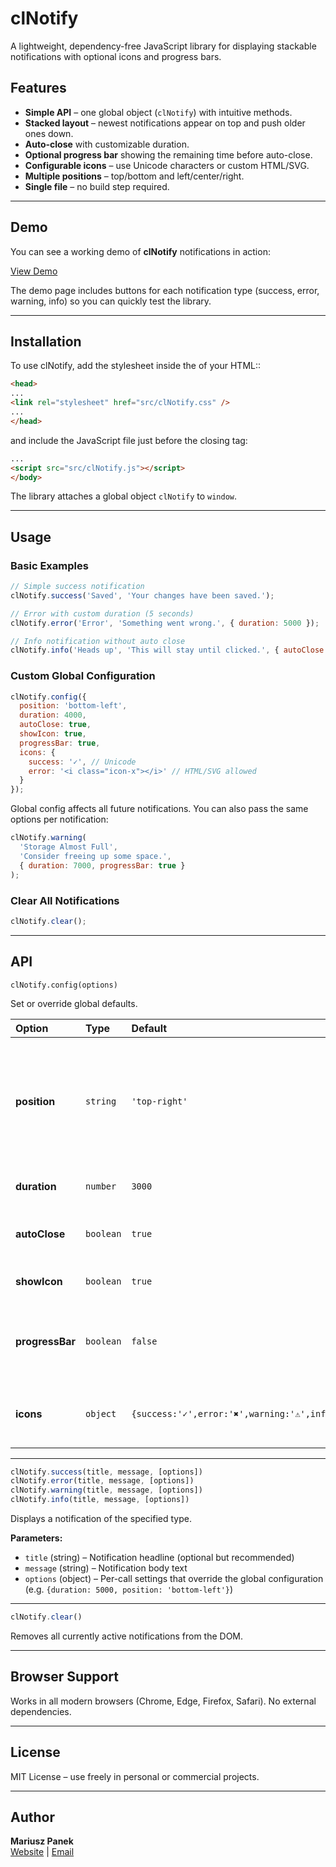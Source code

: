 # clNotify

A lightweight, dependency-free JavaScript library for displaying stackable notifications with optional icons and progress bars.

## Features
- **Simple API** – one global object (`clNotify`) with intuitive methods.
- **Stacked layout** – newest notifications appear on top and push older ones down.
- **Auto-close** with customizable duration.
- **Optional progress bar** showing the remaining time before auto-close.
- **Configurable icons** – use Unicode characters or custom HTML/SVG.
- **Multiple positions** – top/bottom and left/center/right.
- **Single file** – no build step required.

---

## Demo

You can see a working demo of **clNotify** notifications in action:

[View Demo](https://mpprogrammer.github.io/clNotify/demo/)

The demo page includes buttons for each notification type (success, error, warning, info) so you can quickly test the library.

---

## Installation

To use clNotify, add the stylesheet inside the <head> of your HTML::

```html
<head>
...
<link rel="stylesheet" href="src/clNotify.css" />
...
</head>
```

and include the JavaScript file just before the closing </body> tag:

```html
...
<script src="src/clNotify.js"></script>
</body>
```

The library attaches a global object `clNotify` to `window`.

---

## Usage

### Basic Examples

```js
// Simple success notification
clNotify.success('Saved', 'Your changes have been saved.');

// Error with custom duration (5 seconds)
clNotify.error('Error', 'Something went wrong.', { duration: 5000 });

// Info notification without auto close
clNotify.info('Heads up', 'This will stay until clicked.', { autoClose: false });
```

### Custom Global Configuration

```js
clNotify.config({
  position: 'bottom-left',
  duration: 4000,
  autoClose: true,
  showIcon: true,
  progressBar: true,
  icons: {
    success: '✓', // Unicode
    error: '<i class="icon-x"></i>' // HTML/SVG allowed
  }
});
```

Global config affects all future notifications.
You can also pass the same options per notification:

```js
clNotify.warning(
  'Storage Almost Full',
  'Consider freeing up some space.',
  { duration: 7000, progressBar: true }
);
```

### Clear All Notifications

```js
clNotify.clear();
```

---

## API

`clNotify.config(options)`

Set or override global defaults.

| Option | Type | Default | Description |
| :--- | :--- | :--- | :--- |
| **position** | `string` | `'top-right'` | Container position: 'top-left', 'top-center', 'top-right', 'bottom-left', 'bottom-center', 'bottom-right'. |
| **duration** | `number` | `3000` | Auto-close delay in milliseconds. |
| **autoClose** | `boolean` | `true` | Whether the notification closes automatically. |
| **showIcon** | `boolean` | `true` | Show an icon next to the text. |
| **progressBar** | `boolean` | `false` | Show a bottom progress bar indicating remaining time. |
| **icons** | `object` | `{success:'✓',error:'✖',warning:'⚠',info:'ℹ'}` | Icons per type (Unicode, HTML, or SVG). |

---

```js
clNotify.success(title, message, [options])
clNotify.error(title, message, [options])
clNotify.warning(title, message, [options])
clNotify.info(title, message, [options])
```

Displays a notification of the specified type.

**Parameters:**
- `title`   (string) – Notification headline (optional but recommended)
- `message` (string) – Notification body text
- `options` (object) – Per-call settings that override the global configuration
                     (e.g. `{duration: 5000, position: 'bottom-left'}`)

---

```js
clNotify.clear()
```

Removes all currently active notifications from the DOM.

---

## Browser Support

Works in all modern browsers (Chrome, Edge, Firefox, Safari).
No external dependencies.

---

## License

MIT License – use freely in personal or commercial projects.

---

## Author

**Mariusz Panek**  
[Website](https://codelarix.dev) | [Email](mailto:mariusz@codelarix.dev)
